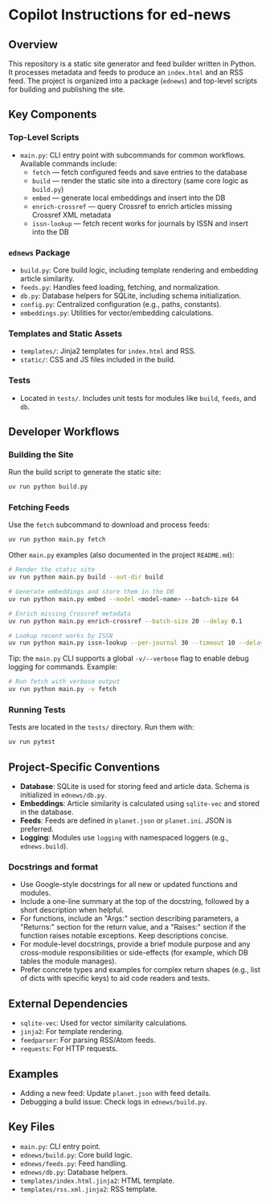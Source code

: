 # Copilot Instructions for ed-news

## Overview
This repository is a static site generator and feed builder written in Python. It processes metadata and feeds to produce an `index.html` and an RSS feed. The project is organized into a package (`ednews`) and top-level scripts for building and publishing the site.

## Key Components

### Top-Level Scripts
- `main.py`: CLI entry point with subcommands for common workflows. Available commands include:
	- `fetch` — fetch configured feeds and save entries to the database
	- `build` — render the static site into a directory (same core logic as `build.py`)
	- `embed` — generate local embeddings and insert into the DB
	- `enrich-crossref` — query Crossref to enrich articles missing Crossref XML metadata
	- `issn-lookup` — fetch recent works for journals by ISSN and insert into the DB 

### `ednews` Package
- `build.py`: Core build logic, including template rendering and embedding article similarity.
- `feeds.py`: Handles feed loading, fetching, and normalization.
- `db.py`: Database helpers for SQLite, including schema initialization.
- `config.py`: Centralized configuration (e.g., paths, constants).
- `embeddings.py`: Utilities for vector/embedding calculations.

### Templates and Static Assets
- `templates/`: Jinja2 templates for `index.html` and RSS.
- `static/`: CSS and JS files included in the build.

### Tests
- Located in `tests/`. Includes unit tests for modules like `build`, `feeds`, and `db`.

## Developer Workflows

### Building the Site
Run the build script to generate the static site:
```bash
uv run python build.py
```

### Fetching Feeds
Use the `fetch` subcommand to download and process feeds:
```bash
uv run python main.py fetch
```

Other `main.py` examples (also documented in the project `README.md`):
```bash
# Render the static site
uv run python main.py build --out-dir build

# Generate embeddings and store them in the DB
uv run python main.py embed --model <model-name> --batch-size 64

# Enrich missing Crossref metadata
uv run python main.py enrich-crossref --batch-size 20 --delay 0.1

# Lookup recent works by ISSN
uv run python main.py issn-lookup --per-journal 30 --timeout 10 --delay 0.05
```

Tip: the `main.py` CLI supports a global `-v/--verbose` flag to enable debug logging for commands. Example:

```bash
# Run fetch with verbose output
uv run python main.py -v fetch
```

### Running Tests
Tests are located in the `tests/` directory. Run them with:
```bash
uv run pytest
```

## Project-Specific Conventions
- **Database**: SQLite is used for storing feed and article data. Schema is initialized in `ednews/db.py`.
- **Embeddings**: Article similarity is calculated using `sqlite-vec` and stored in the database.
- **Feeds**: Feeds are defined in `planet.json` or `planet.ini`. JSON is preferred.
- **Logging**: Modules use `logging` with namespaced loggers (e.g., `ednews.build`).

### Docstrings and format

- Use Google-style docstrings for all new or updated functions and modules.
- Include a one-line summary at the top of the docstring, followed by a
	short description when helpful.
- For functions, include an "Args:" section describing parameters, a
	"Returns:" section for the return value, and a "Raises:" section if the
	function raises notable exceptions. Keep descriptions concise.
- For module-level docstrings, provide a brief module purpose and any
	cross-module responsibilities or side-effects (for example, which DB
	tables the module manages).
- Prefer concrete types and examples for complex return shapes (e.g., list
	of dicts with specific keys) to aid code readers and tests.

## External Dependencies
- `sqlite-vec`: Used for vector similarity calculations.
- `jinja2`: For template rendering.
- `feedparser`: For parsing RSS/Atom feeds.
- `requests`: For HTTP requests.

## Examples
- Adding a new feed: Update `planet.json` with feed details.
- Debugging a build issue: Check logs in `ednews/build.py`.

## Key Files
- `main.py`: CLI entry point.
- `ednews/build.py`: Core build logic.
- `ednews/feeds.py`: Feed handling.
- `ednews/db.py`: Database helpers.
- `templates/index.html.jinja2`: HTML template.
- `templates/rss.xml.jinja2`: RSS template.